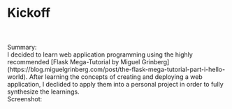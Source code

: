 # Kickoff
<br>
<br>
Summary:
<br>
I decided to learn web application programming using the highly recommended [Flask Mega-Tutorial by Miguel Grinberg](https://blog.miguelgrinberg.com/post/the-flask-mega-tutorial-part-i-hello-world). After learning the concepts of creating and deploying a web application, I declided to apply them into a personal project in order to fully synthesize the learnings.
<br>
Screenshot:
<br>
<img src: "https://github.com/andrewnyu/kickoff/blob/master/static/img/kickoff.jpg" />